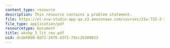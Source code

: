 ```yaml
---
content_type: resource
description: This resource contains a problem statement.
file: https://ol-ocw-studio-app-qa.s3.amazonaws.com/courses/21w-732-2-introduction-to-technical-communication-ethics-in-science-and-technology-fall-2006/dcde68908d7126f643f57dcc2b309023_wkshp_3_lit_rev.pdf
file_type: application/pdf
resourcetype: Document
title: wkshp_3_lit_rev.pdf
uid: dcde6890-8d71-26f6-43f5-7dcc2b309023
---
```

